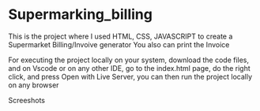# Supermarking_billing

This is the project where I used HTML, CSS, JAVASCRIPT to create a Supermarket Billing/Invoive generator
You also can print the Invoice

For executing the project locally on your system, download the code files, and on Vscode or on any other IDE, go to the index.html page,
do the right click, and press Open with Live Server, you can then run the project locally on any browser

Screeshots
